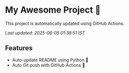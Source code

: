 # My Awesome Project 🚀

This project is automatically updated using GitHub Actions.

_Last updated: 2025-06-05 01:38:51 IST_

## Features
- Auto-update README using Python 🐍
- Auto Git push with GitHub Actions 🤖

